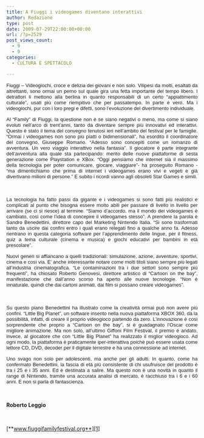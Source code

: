 ```yaml
---
title: A Fiuggi i videogames diventano interattivi
author: Redazione
type: post
date: 2009-07-29T22:00:00+00:00
url: /?p=2529
post_views_count:
  - 9
  - 9
categories:
  - CULTURA E SPETTACOLO

---
```

<p style="text&#45;align: justify; ">
  <span style="font&#45;size: small; "><span style="font&#45;family: Arial; ">Fiuggi &ndash; Videogiochi, croce e delizia dei giovani e non solo. Vilipesi da molti, esaltati da altrettanti, sono ormai un perno sul quale gira una fetta importante del tempo libero. I detrattori li mettono alla berlina in quanto responsabili di un certo &ldquo;appiattimento culturale&rdquo;, usati pi&ugrave; come riempitivo che per passatempo. In parte &egrave; vero. Ma i videogiochi, pur con i loro pregi e difetti, sono l&rsquo;evoluzione del divertimento individuale.</span></span>
</p>

<p style="text&#45;align: justify; ">
  <span style="font&#45;size: small; "><span style="font&#45;family: Arial; ">Al &ldquo;Family&rdquo; di Fiuggi, la questione non &egrave; se siano negativi o meno, ma come si siano evoluti nell&rsquo;arco di trent&rsquo;anni, tanto da diventare sempre pi&ugrave; innovativi ed interattivi. Questo &egrave; stato il tema del convegno tenutosi ieri nell&rsquo;ambito del festival per le famiglie. &ldquo;Ormai i videogames non sono pi&ugrave; piatti o bidimensionali&rdquo;, ha esordito il coordinatore del convegno, Giuseppe Romano. &ldquo;Adesso sono concepiti come un romanzo di avventura. Un vero viaggio interattivo nella fantasia&rdquo;. Il giocatore &egrave; parte integrante dell&rsquo;avventura alla quale sta partecipando: merito delle nuove piattaforme di sesta generazione come Playstation e XBox. &ldquo;Oggi pensiamo che internet sia il massimo della tecnologia per poter comunicare, giocare, viaggiare&rdquo;&#45; ha proseguito Romano &#45; &ldquo;ma dimentichiamo che prima di internet i videogames erano vivi e vegeti e gi&agrave; divertivano milioni di persone.&rdquo; E subito i ricordi vanno agli obsoleti Star Games e simili.</span></span>
</p>

<p style="text&#45;align: justify; ">
  &nbsp;
</p>

<p style="text&#45;align: justify; ">
  <span style="font&#45;size: small; "><span style="font&#45;family: Arial; ">La tecnologia ha fatto passi da gigante e i videogames si sono fatti pi&ugrave; realistici e complicati al punto che bisogna essere molto abili per passare di livello in livello per arrivare (se ci si riesce) al termine. &ldquo;Siamo d&rsquo;accordo, ma il mondo dei videogames &egrave; cambiato, cos&igrave; come l&rsquo;idea di concepire il videogames stesso&rdquo;. A prendere la parola &egrave; Sandro Benedettini, direttore capo del Marketing Nintendo Italia. &ldquo;Si sono trasformati tanto da uscire dai confini entro i quali erano relegati fino a qualche anno fa. Adesso rientrano in questa categoria software per l&rsquo;apprendimento delle lingue, per il fitness, quiz a tema culturale (cinema e musica) e giochi educativi per bambini in et&agrave; prescolare&rdquo;.</span></span>
</p>

<p style="text&#45;align: justify; ">
  <span style="font&#45;size: small; "><span style="font&#45;family: Arial; ">Nuovi generi si affiancano a quelli tradizionali: simulazione, azione, avventure, sportivi, cinema e cos&igrave; via. E&rsquo; anche interessante notare come molti titoli siano sempre pi&ugrave; legati all&rsquo;industria cinematografica. &ldquo;Le contaminazioni tra i due settori sono sempre pi&ugrave; frequenti&rdquo;, ha chiosato Roberto Genovesi, direttore artistico di &ldquo;Cartoon on the bay&rdquo;, manifestazione che dall&rsquo;anno scorso ha aperto alle nuove tecnologie. &ldquo;Non &egrave; innaturale, quindi che dai cartoni animati, dai film si possano creare videogames&rdquo;.</span></span>
</p>

<p style="text&#45;align: justify; ">
  &nbsp;
</p>

<p style="text&#45;align: justify; ">
  <span style="font&#45;size: small; "><span style="font&#45;family: Arial; ">Su questo piano Benedettini ha illustrato come la creativit&agrave; ormai pu&ograve; non avere pi&ugrave; confini. &ldquo;Little Big Planet&rdquo;, un software inserito nella nuova piattaforma XBOX 360, d&agrave; la possibilit&agrave;, infatti, di creare il proprio videogioco partendo da zero. L&rsquo;innovazione &egrave; cos&igrave; sorprendente che proprio a &ldquo;Cartoon on the bay&rdquo;, si &egrave; guadagnato l&rsquo;Oscar come migliore animazione. Ma non solo, all&rsquo;ultimo Giffoni Film Festival, il premio &egrave; andato, invece, al giocatore che con &ldquo;Little Big Planet&rdquo; ha realizzato il miglior videogioco. Ad ogni modo, la piattaforma &egrave; praticamente iper&#45;interattiva poich&egrave; pu&ograve; essere usata come lettore CD, DVD, decoder per il digitale terrestre e ha una connessione ad internet.</span></span>
</p>

<p style="text&#45;align: justify; ">
  <span style="font&#45;size: small; "><span style="font&#45;family: Arial; ">Uno svago non solo per adolescenti, ma anche per gli adulti. In quanto, come ha confermato Benedettini, la fascia di et&agrave; pi&ugrave; consistente di chi usufruisce del prodotto &egrave; tra i 25 e i 35 anni. Ed &egrave; destinata a salire. Ma questo non &egrave; una novit&agrave; in quanto il range di Nintendo, tramite una accurata analisi di mercato, &egrave; racchiuso tra i 6 e i 60 anni. E non si parla di fantascienza.</span></span>
</p>

<p style="text&#45;align: justify; ">
  &nbsp;
</p>

<p style="text&#45;align: justify; ">
  <strong>Roberto Leggio</strong>&nbsp;
</p>

<p style="text&#45;align: justify; ">
  &nbsp;
</p>

[**www.fiuggifamilyfestival.org**][1]

 [1]: https://fiuggifamilyfestival.org